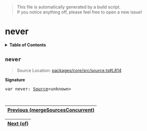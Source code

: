 > This file is automatically generated by a build script.<br>If you notice anything off, please feel free to open a new issue!

# never

<details><summary><b>Table of Contents</b></summary><br>

1. [<code>never</code>](#never)</details>

## <a name="never"></a><code>never</code>

> Source Location: [packages\/core\/src\/source.ts#L814](..\/..\/packages\/core\/src\/source.ts#L814)

<b>Signature</b>

<pre>var never: <a href="00-Source.md#Source-Interface">Source</a>&lt;unknown&gt;</pre><br>

| [Previous \(mergeSourcesConcurrent\)](25-mergeSourcesConcurrent.md#readme) |
| --- |

<div align="right">

| [Next \(of\)](27-of.md#readme) |
| --- |
</div>
